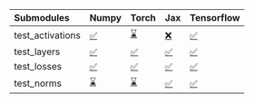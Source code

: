| Submodules       | Numpy                                                                                                                           | Torch                                                                                                                           | Jax                                                                                                                             | Tensorflow                                                                                                                      |
|:-----------------|:--------------------------------------------------------------------------------------------------------------------------------|:--------------------------------------------------------------------------------------------------------------------------------|:--------------------------------------------------------------------------------------------------------------------------------|:--------------------------------------------------------------------------------------------------------------------------------|
| test_activations | <a href="https://github.com/unifyai/ivy/runs/8014199230?check_suite_focus=true" rel="noopener noreferrer" target="_blank">✅</a> | <a href="https://github.com/unifyai/ivy/runs/8014199794?check_suite_focus=true" rel="noopener noreferrer" target="_blank">⌛</a> | <a href="https://github.com/unifyai/ivy/runs/8014200228?check_suite_focus=true" rel="noopener noreferrer" target="_blank">❌</a> | <a href="https://github.com/unifyai/ivy/runs/8014200732?check_suite_focus=true" rel="noopener noreferrer" target="_blank">✅</a> |
| test_layers      | <a href="https://github.com/unifyai/ivy/runs/8014199405?check_suite_focus=true" rel="noopener noreferrer" target="_blank">✅</a> | <a href="https://github.com/unifyai/ivy/runs/8014199916?check_suite_focus=true" rel="noopener noreferrer" target="_blank">✅</a> | <a href="https://github.com/unifyai/ivy/runs/8014200338?check_suite_focus=true" rel="noopener noreferrer" target="_blank">✅</a> | <a href="https://github.com/unifyai/ivy/runs/8014200864?check_suite_focus=true" rel="noopener noreferrer" target="_blank">✅</a> |
| test_losses      | <a href="https://github.com/unifyai/ivy/runs/8014199546?check_suite_focus=true" rel="noopener noreferrer" target="_blank">✅</a> | <a href="https://github.com/unifyai/ivy/runs/8014200044?check_suite_focus=true" rel="noopener noreferrer" target="_blank">✅</a> | <a href="https://github.com/unifyai/ivy/runs/8014200465?check_suite_focus=true" rel="noopener noreferrer" target="_blank">✅</a> | <a href="https://github.com/unifyai/ivy/runs/8014201008?check_suite_focus=true" rel="noopener noreferrer" target="_blank">✅</a> |
| test_norms       | <a href="https://github.com/unifyai/ivy/runs/8014199684?check_suite_focus=true" rel="noopener noreferrer" target="_blank">⌛</a> | <a href="https://github.com/unifyai/ivy/runs/8014200154?check_suite_focus=true" rel="noopener noreferrer" target="_blank">⌛</a> | <a href="https://github.com/unifyai/ivy/runs/8014200588?check_suite_focus=true" rel="noopener noreferrer" target="_blank">✅</a> | <a href="https://github.com/unifyai/ivy/runs/8014201145?check_suite_focus=true" rel="noopener noreferrer" target="_blank">✅</a> |